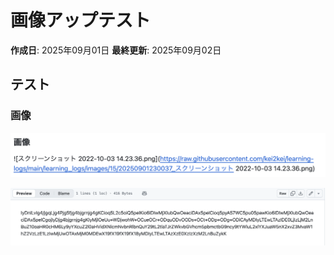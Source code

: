 # 画像アップテスト

**作成日**: 2025年09月01日
**最終更新**: 2025年09月02日

## テスト
### 画像
![スクリーンショット 2025-09-02 8.02.18.png](https://raw.githubusercontent.com/kei2kei/learning-logs/main/learning_logs/images/15/20250902104434___________2025-09-02_8_02_18.png)

![スクリーンショット 2025-09-02 8.40.37.png](https://raw.githubusercontent.com/kei2kei/learning-logs/main/learning_logs/images/15/20250902104435___________2025-09-02_8_40_37.png)
